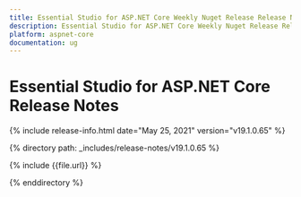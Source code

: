 ```yaml
---
title: Essential Studio for ASP.NET Core Weekly Nuget Release Release Notes  
description: Essential Studio for ASP.NET Core Weekly Nuget Release Release Notes  
platform: aspnet-core
documentation: ug
---
```


# Essential Studio for ASP.NET Core  Release Notes  

{% include release-info.html date="May 25, 2021"  version="v19.1.0.65" %} 


{% directory path: _includes/release-notes/v19.1.0.65
 %}

{% include {{file.url}} %}

{% enddirectory %}